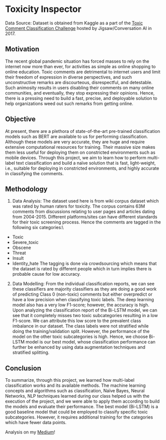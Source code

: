 # Toxicity Inspector

Data Source: Dataset is obtained from Kaggle as a part of the [Toxic Comment Classification Challenge] hosted by Jigsaw/Conversation AI in 2017.

[Toxic Comment Classification Challenge]: https://www.kaggle.com/c/jigsaw-toxic-comment-classification-challenge

## Motivation
The recent global pandemic situation has forced masses to rely on the internet now more than ever, for activities as simple as online shopping to online education. Toxic comments are detrimental to internet users and limit their freedom of expression in diverse perspectives, and such unconstructive remarks are discourteous, disrespectful, and detestable. Such animosity results in users disabling their comments on many online communities, and eventually, they stop expressing their opinions. Hence, there is a pressing need to build a fast, precise, and deployable solution to help organizations weed out such remarks from getting online.

## Objective
At present, there are a plethora of state-of-the-art pre-trained classification models such as BERT are available to us for performing classification. Although these models are very accurate, they are huge and require extensive computational resources for training. Their massive size makes them less useful for deploying them on constricted environments such as mobile devices. Through this project, we aim to learn how to perform multi-label text classification and build a naïve solution that is fast, light-weight, i.e., suitable for deploying in constricted environments, and highly accurate in classifying the comments.

## Methodology
1. Data Analysis: The dataset used here is from wiki corpus dataset which was rated by human raters for toxicity. The corpus contains 63M comments from discussions relating to user pages and articles dating from 2004-2015. Different platforms/sites can have different standards for their toxic screening process. Hence the comments are tagged in the following six categories:\
- Toxic
- Severe_toxic
- Obscene
- Threat
- Insult
- Identity_hate
The tagging is done via crowdsourcing which means that the dataset is rated by different people which in turn implies there is probable cause for low accuracy.

2. Data Modelling: From the individual classification reports, we can see these classifiers are majority classifiers as they are doing a good work of predicting Class 0 (non-toxic) comments but either overpredict or have a low precision when classifying toxic labels. The deep learning model also has a very low F1-score; however, the accuracy is high. Upon analyzing the classification report of the Bi-LSTM model, we can see that it completely misses two toxic subcategories resulting in a low F1-score. We can attribute this low score to the prevalent class imbalance in our dataset. The class labels were not stratified while doing the training/validation split. However, the performance of the model on the other toxic subcategories is high. Hence, we choose Bi-LSTM model is our best model, whose classification performance can further be enhanced by using data augmentation techniques and stratified splitting.

## Conclusion
To summarize, through this project, we learned how multi-label classification works and its available methods. The machine learning concepts and algorithms such as classification, Naïve Bayes, Neural Networks, NLP techniques learned during our class helped us with the execution of the project, and we were able to apply them according to build the models and evaluate their performance. The best model (Bi-LSTM) is a good baseline model that could be employed to classify specific toxic subcategories. However, it requires additional training for the categories which have fewer data points.

Analysis on my [Medium]!

[Medium]:https://sheetalkalburgi.medium.com/
